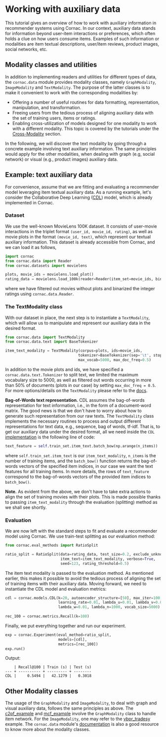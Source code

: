 # Working with auxiliary data

This tutorial gives an overview of how to work with auxiliary information in recommender systems using Cornac. In our context, auxiliary data stands for information beyond user-item interactions or preferences, which often holds a clue on how users consume items. Examples of such information or modalities are item textual descriptions, user/item reviews, product images, social networks, etc.

## Modality classes and utilities

In addition to implementing readers and utilities for different types of data, the `cornac.data` module provides modality classes, namely `GraphModality`, `ImageModality` and `TextModality`. The purpose of the latter classes is to make it convenient to work with the corresponding modalities by:

- Offering a number of useful routines for data formatting, representation, manipulation, and transformation.
- Freeing users from the tedious process of aligning auxiliary data with the set of training users, items or ratings.
- Enabling cross-utilization of models designed for one modality to work with a different modality. This topic is covered by the tutorials under the [Cross-Modality](./README.md#Cross-Modality) section.    

In the following, we will discover the text modality by going through a concrete example involving text auxiliary information. The same principles would apply for the other modalities, when dealing with graph (e.g, social network) or visual (e.g., product images) auxiliary data.

## Example: text auxiliary data

For convenience, assume that we are fitting and evaluating a recommender model leveraging item textual auxiliary data.  As a running example, let's consider the Collaborative Deep Learning ([CDL](../cornac/models/cdl)) model, which is already implemented in Cornac.
 
 
### Dataset
We use the well-known MovieLens 100K dataset. It consists of user-movie interactions in the triplet format `(user_id, movie_id, rating)`, as well as movie plots in the format `(movie_id, text)`, which represent our textual auxiliary information. This dataset is already accessible from Cornac, and we can load it as follows,
```Python
import cornac
from cornac.data import Reader
from cornac.datasets import movielens

plots, movie_ids = movielens.load_plot()
rating_data = movielens.load_100k(reader=Reader(item_set=movie_ids, bin_threshold=3))
```
where we have filtered out movies without plots and binarized the integer ratings using `cornac.data.Reader`.

### The TextModality class

With our dataset in place, the next step is to instantiate a `TextModality`, which will allow us to manipulate and represent our auxiliary data in the desired format.  
 ```Python
from cornac.data import TextModality
from cornac.data.text import BaseTokenizer

item_text_modality = TextModality(corpus=plots, ids=movie_ids, 
                                  tokenizer=BaseTokenizer(sep='\t', stop_words='english'),
                                  max_vocab=5000, max_doc_freq=0.5)
```
In addition to the movie plots and ids, we have specified a `cornac.data.text.Tokenizer` to split text, we limited the maximum vocabulary size to 5000, as well as filtered out words occurring in more than 50% of documents (plots in our case) by setting `max_doc_freq = 0.5`. For more options/details on the `TextModality` please refer to the [docs](https://cornac.readthedocs.io/en/latest/data.html#module-cornac.data.text). 
 
 
**Bag-of-Words text representation.** CDL assumes the bag-of-words representation for text information, i.e., in the form of a document-word matrix. The good news is that we don't have to worry about how to generate such representation from our raw texts. The `TextModality` class implements the necessary routines to process and output different representations for text data, e.g., sequence, bag of words, tf-idf. That is, to get our auxiliary data under the desired format, all we need inside the `CDL` [implementation](../cornac/models/cdl/recom_cdl.py) is the following line of code:
```Python
text_feature = self.train_set.item_text.batch_bow(np.arange(n_items))
``` 
where `self.train_set.item_text` is our `item_text_modality`, `n_items` is the number of training items, and the `batch_bow()` function returns the bag-of-words vectors of the specified item indices, in our case we want the text features for all training items. In more details, the rows of `text_feature` correspond to the bag-of-words vectors of the provided item indices to `batch_bow()`.

**Note.** As evident from the above, we don't have to take extra actions to align the set of training movies with their plots. This is made possible thanks to passing `item_text_modality` through the evaluation (splitting) method as we shall see shortly. 

### Evaluation

We are now left with the standard steps to fit and evaluate a recommender model using Cornac. We use train-test splitting as our evaluation method:
```Python
from cornac.eval_methods import RatioSplit

ratio_split = RatioSplit(data=rating_data, test_size=0.2, exclude_unknowns=True,
                         item_text=item_text_modality, verbose=True,
                         seed=123, rating_threshold=0.5)
``` 
The item text modality is passed to the evaluation method. As mentioned earlier, this makes it possible to avoid the tedious process of aligning the set of training items with their auxiliary data. Moving forward, we need to instantiate the CDL model and evaluation metrics:
```Python
cdl = cornac.models.CDL(k=20, autoencoder_structure=[50], max_iter=100,
                        learning_rate=0.01, lambda_u=0.01, lambda_v=0.01,
                        lambda_w=0.01, lambda_n=1000, vocab_size=5000)
                        
rec_100 = cornac.metrics.Recall(k=100)
``` 
Finally, we put everything together and run our experiment.
```Python
exp = cornac.Experiment(eval_method=ratio_split,
                        models=[cdl],
                        metrics=[rec_100])
exp.run()
```
Output:
```
    | Recall@100 | Train (s) | Test (s)
--- + ---------- + --------- + --------
CDL |     0.5494 |   42.1279 |   0.3018
```

## Other Modality classes

The usage of the `GraphModality` and `ImageModality`, to deal with graph and visual auxiliary data, follows the same principles as above. The [c2pf_example](../examples/c2pf_example.py) and [mcf_example](../examples/mcf_office.py) involve the `GraphModality` class to handle item network. For the `ImageModality`, one may refer to the [vbpr_tradesy](../examples/vbpr_tradesy.py) example. The `cornac.data` module's [documentation](https://cornac.readthedocs.io/en/latest/data.html) is also a good resource to know more about the modality classes. 